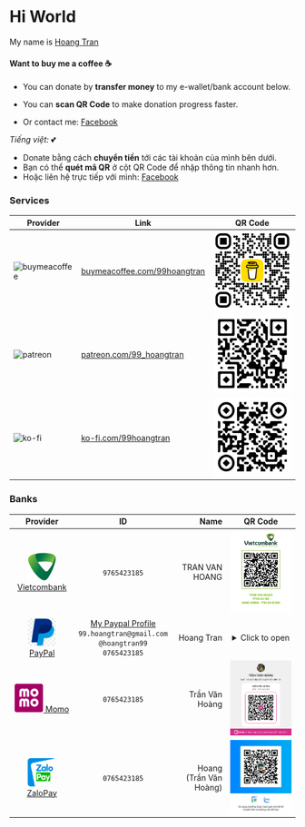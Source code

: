 # Hi World

My name is [Hoang Tran](https://github.com/HoangTran0410)

#### Want to buy me a coffee ☕

- You can donate by **transfer money** to my e-wallet/bank account below.

- You can **scan QR Code** to make donation progress faster.
- Or contact me: [Facebook](https://fb.com/99.hoangtran)

*Tiếng việt:* 💕

- Donate bằng cách **chuyển tiền** tới các tài khoản của mình bên dưới.
- Bạn có thể **quét mã QR** ở cột QR Code để nhập thông tin nhanh hơn.
- Hoặc liên hệ trực tiếp với mình: [Facebook](https://fb.com/99.hoangtran)

### Services

| Provider                                                                                                            | Link                                                                                                                   | QR Code                                                |
|-------------------------------------------------------------------------------------------------------------------- |----------------------------------------------------------------------------------------------------------------------- |------------------------------------------------------- |
| <img src="https://github.githubassets.com/assets/buy_me_a_coffee-63ed78263f6e.svg" alt="buymeacoffee" width="30"/>  | <a href="https://buymeacoffee.com/99hoangtran" style="display:block" target="_blank">buymeacoffee.com/99hoangtran</a>  | <img src="./assets/qrcode/bmc_qr.png" width="200" />   |
| <img src="https://github.githubassets.com/assets/patreon-96b15b9db4b9.svg" alt="patreon" width="30"/>               | <a href="https://patreon.com/99_hoangtran" style="display:block" target="_blank">patreon.com/99_hoangtran</a>          | <img src="./assets/qrcode/patreon.png" width="200" />  |
| <img src="https://github.githubassets.com/assets/ko_fi-53a60c17e75c.svg" alt="ko-fi" width="30"/>                   | <a href="https://ko-fi.com/99hoangtran" style="display:block" target="_blank">ko-fi.com/99hoangtran</a>                | <img src="./assets/qrcode/kofi.png" width="200" />     |

### Banks

| Provider | ID | Name | QR Code |
|:-----:|:------------:|---:|:---------:|
| <a style="display:block" target="_blank" href="https://www.vietcombank.com.vn"><img src="./assets/logo/vcb.png" alt="drawing" width="50"/>Vietcombank<br/></a> | `9765423185` | TRAN VAN HOANG | <img src="./assets/qrcode/vietcombank.jpeg" width="300" /> |
| <a style="display:block" target="_blank" href="https://www.paypal.com/"><img src="./assets/logo/paypal.jpeg" alt="drawing" width="50"/><br/> PayPal</a> | [My Paypal Profile](https://paypal.me/hoangtran99) <br/>`99.hoangtran@gmail.com`<br/>`@hoangtran99`<br/>`0765423185` | Hoang Tran | <details><summary>Click to open</summary><img src="./assets/qrcode/paypal.png" width="300" /><br/>[View my Paypal profile](https://paypal.me/hoangtran99)</details> |
| <a style="display:block" target="_blank" href="https://momo.vn/"><img src="./assets/logo/momo.png" alt="drawing" width="50"/> Momo<br/></a> | `0765423185` | Trần Văn Hoàng | <img src="./assets/qrcode/momo.jpeg" width="300" /> |
| <a style="display:block" target="_blank" href="https://zalopay.vn/"><img src="./assets/logo/zalopay.png" alt="drawing" width="50"/>ZaloPay<br/></a> | `0765423185` |  Hoang (Trần Văn Hoàng) | <img src="./assets/qrcode/zalopay.jpeg" width="300" /> |
